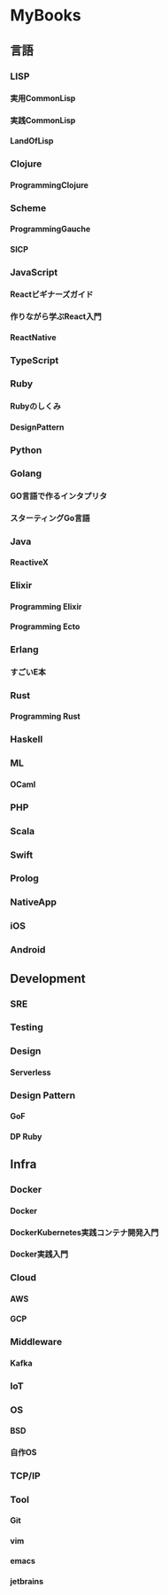 MyBooks
=======

## 言語

### LISP
#### 実用CommonLisp
#### 実践CommonLisp
#### LandOfLisp

### Clojure
#### ProgrammingClojure

### Scheme
#### ProgrammingGauche
#### SICP

### JavaScript
#### Reactビギナーズガイド
#### 作りながら学ぶReact入門
#### ReactNative

### TypeScript

### Ruby
#### Rubyのしくみ
#### DesignPattern

### Python

### Golang
#### GO言語で作るインタプリタ
#### スターティングGo言語

### Java
#### ReactiveX

### Elixir
#### Programming Elixir
#### Programming Ecto

### Erlang
#### すごいE本

### Rust
#### Programming Rust

### Haskell

### ML
#### OCaml

### PHP

### Scala

### Swift

### Prolog

### NativeApp
### iOS
### Android

## Development

### SRE

### Testing

### Design
#### Serverless

### Design Pattern
#### GoF
#### DP Ruby

## Infra
### Docker
#### Docker
#### DockerKubernetes実践コンテナ開発入門
#### Docker実践入門

### Cloud
#### AWS
#### GCP

### Middleware
#### Kafka

### IoT

### OS
#### BSD
#### 自作OS

### TCP/IP

### Tool
#### Git
#### vim
#### emacs
#### jetbrains
